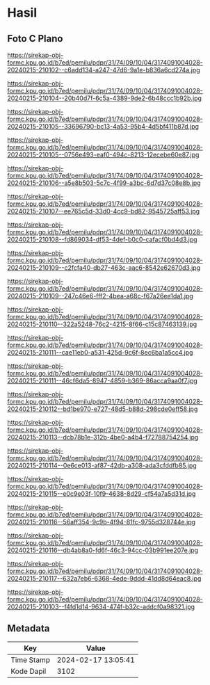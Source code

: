 # Hasil

## Foto C Plano

https://sirekap-obj-formc.kpu.go.id/b7ed/pemilu/pdpr/31/74/09/10/04/3174091004028-20240215-210102--c6add134-a247-47d6-9a1e-b836a6cd274a.jpg

https://sirekap-obj-formc.kpu.go.id/b7ed/pemilu/pdpr/31/74/09/10/04/3174091004028-20240215-210104--20b40d7f-6c5a-4389-9de2-6b48ccc1b92b.jpg

https://sirekap-obj-formc.kpu.go.id/b7ed/pemilu/pdpr/31/74/09/10/04/3174091004028-20240215-210105--33696790-bc13-4a53-95b4-4d5bf411b87d.jpg

https://sirekap-obj-formc.kpu.go.id/b7ed/pemilu/pdpr/31/74/09/10/04/3174091004028-20240215-210105--0756e493-eaf0-494c-8213-12ecebe60e87.jpg

https://sirekap-obj-formc.kpu.go.id/b7ed/pemilu/pdpr/31/74/09/10/04/3174091004028-20240215-210106--a5e8b503-5c7c-4f99-a3bc-6d7d37c08e8b.jpg

https://sirekap-obj-formc.kpu.go.id/b7ed/pemilu/pdpr/31/74/09/10/04/3174091004028-20240215-210107--ee765c5d-33d0-4cc9-bd82-9545725aff53.jpg

https://sirekap-obj-formc.kpu.go.id/b7ed/pemilu/pdpr/31/74/09/10/04/3174091004028-20240215-210108--fd869034-df53-4def-b0c0-cafacf0bd4d3.jpg

https://sirekap-obj-formc.kpu.go.id/b7ed/pemilu/pdpr/31/74/09/10/04/3174091004028-20240215-210109--c2fcfa40-db27-463c-aac6-8542e62670d3.jpg

https://sirekap-obj-formc.kpu.go.id/b7ed/pemilu/pdpr/31/74/09/10/04/3174091004028-20240215-210109--247c46e6-fff2-4bea-a68c-f67a26ee1da1.jpg

https://sirekap-obj-formc.kpu.go.id/b7ed/pemilu/pdpr/31/74/09/10/04/3174091004028-20240215-210110--322a5248-76c2-4215-8f66-c15c87463139.jpg

https://sirekap-obj-formc.kpu.go.id/b7ed/pemilu/pdpr/31/74/09/10/04/3174091004028-20240215-210111--cae11eb0-a531-425d-9c6f-8ec6ba1a5cc4.jpg

https://sirekap-obj-formc.kpu.go.id/b7ed/pemilu/pdpr/31/74/09/10/04/3174091004028-20240215-210111--46cf6da5-8947-4859-b369-86acca9aa0f7.jpg

https://sirekap-obj-formc.kpu.go.id/b7ed/pemilu/pdpr/31/74/09/10/04/3174091004028-20240215-210112--bd1be970-e727-48d5-b88d-298cde0eff58.jpg

https://sirekap-obj-formc.kpu.go.id/b7ed/pemilu/pdpr/31/74/09/10/04/3174091004028-20240215-210113--dcb78b1e-312b-4be0-a4b4-f72788754254.jpg

https://sirekap-obj-formc.kpu.go.id/b7ed/pemilu/pdpr/31/74/09/10/04/3174091004028-20240215-210114--0e6ce013-af87-42db-a308-ada3cfddfb85.jpg

https://sirekap-obj-formc.kpu.go.id/b7ed/pemilu/pdpr/31/74/09/10/04/3174091004028-20240215-210115--e0c9e03f-10f9-4638-8d29-cf54a7a5d31d.jpg

https://sirekap-obj-formc.kpu.go.id/b7ed/pemilu/pdpr/31/74/09/10/04/3174091004028-20240215-210116--56aff354-9c9b-4f94-81fc-9755d328744e.jpg

https://sirekap-obj-formc.kpu.go.id/b7ed/pemilu/pdpr/31/74/09/10/04/3174091004028-20240215-210116--db4ab8a0-fd6f-46c3-94cc-03b991ee207e.jpg

https://sirekap-obj-formc.kpu.go.id/b7ed/pemilu/pdpr/31/74/09/10/04/3174091004028-20240215-210117--632a7eb6-6368-4ede-9ddd-41dd8d64eac8.jpg

https://sirekap-obj-formc.kpu.go.id/b7ed/pemilu/pdpr/31/74/09/10/04/3174091004028-20240215-210103--f4fd1d14-9634-474f-b32c-addcf0a98321.jpg


## Metadata

| Key        | Value               |
| ---------- | ------------------- |
| Time Stamp | 2024-02-17 13:05:41 |
| Kode Dapil | 3102                |



